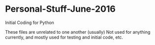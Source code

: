 # Personal-Stuff-June-2016
Initial Coding for Python

These files are unrelated to one another (usually)
Not used for anything currently, and mostly used for testing and initial code, etc.

